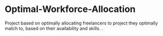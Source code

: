 # Optimal-Workforce-Allocation
Project based on optimally allocating freelancers to project they optimally match to, based on their availability and skills. .

